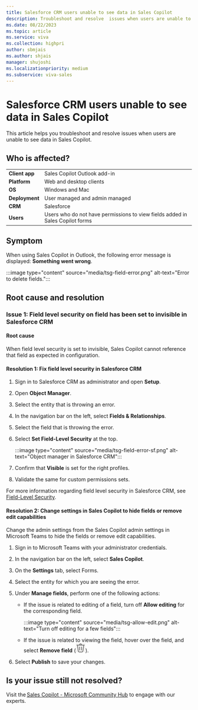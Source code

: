 ```yaml
---
title: Salesforce CRM users unable to see data in Sales Copilot
description: Troubleshoot and resolve  issues when users are unable to see data in Sales Copilot.
ms.date: 08/22/2023
ms.topic: article
ms.service: viva
ms.collection: highpri
author: sbmjais
ms.author: shjais
manager: shujoshi
ms.localizationpriority: medium
ms.subservice: viva-sales
---
```


# Salesforce CRM users unable to see data in Sales Copilot

This article helps you troubleshoot and resolve issues when users are unable to see data in Sales Copilot. 

## Who is affected?

|  |  |
|---------|---------|
|**Client app**     |  Sales Copilot Outlook add-in        |
|**Platform**     | Web and desktop clients         |
|**OS**     | Windows and Mac         |
|**Deployment**     | User managed and admin managed       |
|**CRM**     | Salesforce        |
|**Users**     | Users who do not have permissions to view fields added in Sales Copilot forms   |


## Symptom

When using Sales Copilot in Outlook, the following error message is displayed: **Something went wrong**. 

:::image type="content" source="media/tsg-field-error.png" alt-text="Error to delete fields.":::

## Root cause and resolution

### Issue 1: Field level security on field has been set to invisible in Salesforce CRM

#### Root cause

When field level security is set to invisible, Sales Copilot cannot reference that field as expected in configuration.

#### Resolution 1: Fix field level security in Salesforce CRM

1. Sign in to Salesforce CRM as administrator and open **Setup**.

2. Open **Object Manager**.

3. Select the entity that is throwing an error.

4. In the navigation bar on the left, select **Fields & Relationships**.

5. Select the field that is throwing the error.

6. Select **Set Field-Level Security** at the top.

    :::image type="content" source="media/tsg-field-error-sf.png" alt-text="Object manager in Salesforce CRM":::

7. Confirm that **Visible** is set for the right profiles.

8. Validate the same for custom permissions sets.

For more information regarding field level security in Salesforce CRM, see [Field-Level Security](https://help.salesforce.com/s/articleView?id=sf.admin_fls.htm&type=5).

#### Resolution 2: Change settings in Sales Copilot to hide fields or remove edit capabilities

Change the admin settings from the Sales Copilot admin settings in Microsoft Teams to hide the fields or remove edit capabilities.

1. Sign in to Microsoft Teams with your administrator credentials.

2. In the navigation bar on the left, select **Sales Copilot**.

3. On the **Settings** tab, select Forms.

4. Select the entity for which you are seeing the error.

5. Under **Manage fields**, perform one of the following actions:

    - If the issue is related to editing of a field, turn off **Allow editing** for the corresponding field.

        :::image type="content" source="media/tsg-allow-edit.png" alt-text="Turn off editing for a few fields":::

    - If the issue is related to viewing the field, hover over the field, and select **Remove field** (![Delete icon.](media/delete-icon.png "Delete icon")).

6. Select **Publish** to save your changes.

## Is your issue still not resolved?

Visit the [Sales Copilot - Microsoft Community Hub](https://techcommunity.microsoft.com/t5/viva-sales/bd-p/VivaSales) to engage with our experts.
